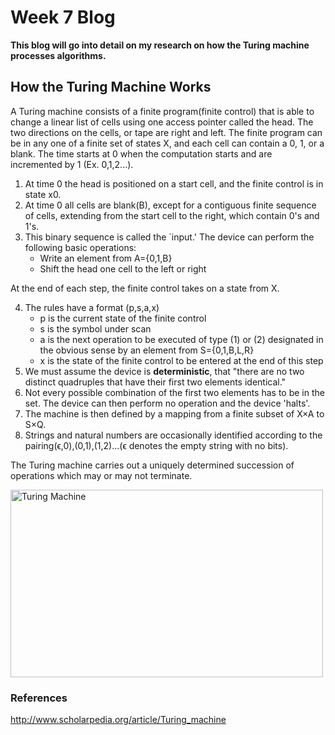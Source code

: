 # Week 7 Blog
**This blog will go into detail on my research on how the Turing machine processes algorithms.**
## How the Turing Machine Works
A Turing machine consists of a finite program(finite control) that is able to change a linear list of cells using one access pointer called the head. The two directions on the cells, or tape are right and left. The finite program can be in any one of a finite set of states X, and each cell can contain a 0, 1, or a blank. The time starts at 0 when the computation starts and are incremented by 1 (Ex. 0,1,2...). 

1. At time 0 the head is positioned on a start cell, and the finite control is in state x0. 
2. At time 0 all cells are blank(B), except for a contiguous finite sequence of cells, extending from the start cell to the right, which contain 0's and 1's.
3. This binary sequence is called the `input.' The device can perform the following basic operations:
    * Write an element from A={0,1,B}
    * Shift the head one cell to the left or right

At the end of each step, the finite control takes on a state from X.

4. The rules have a format (p,s,a,x) 
    - p is the current state of the finite control 
    - s is the symbol under scan
    - a is the next operation to be executed of type (1) or (2) designated in the obvious sense by an element from S={0,1,B,L,R}
    - x is the state of the finite control to be entered at the end of this step 
5. We must assume the device is **deterministic**, that "there are no two distinct quadruples that have their first two elements identical."
6. Not every possible combination of the first two elements has to be in the set. The device can then perform no operation and the device 'halts'.  
7. The machine is then defined by a mapping from a finite subset of X×A to S×Q.
8. Strings and natural numbers are occasionally identified according to the pairing(ϵ,0),(0,1),(1,2)...(ϵ denotes the empty string with no bits).

The Turing machine carries out a uniquely determined succession of operations which may or may not terminate.


<img src="https://iq.opengenus.org/content/images/2019/07/TurigMachine.png" alt="Turing Machine" class = "alignleft" height = "300" width="500"/>

### References
http://www.scholarpedia.org/article/Turing_machine
